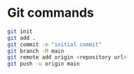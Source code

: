 # Git commands

```bash
git init
git add .
git commit -m "initial commit"
git branch -M main
git remote add origin <repository url>
git push -u origin main
```